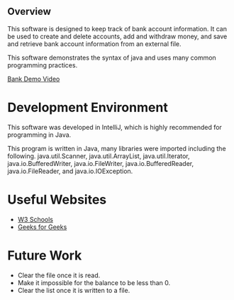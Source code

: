 ## Overview

This software is designed to keep track of bank account information. It can be used to create and delete accounts, add
and withdraw money, and save and retrieve bank account information from an external file.

This software demonstrates the syntax of java and uses many common programming practices.

[Bank Demo Video](http://youtube.link.goes.here)

# Development Environment

This software was developed in IntelliJ, which is highly recommended for programming in Java.

This program is written in Java, many libraries were imported including the following.
java.util.Scanner, java.util.ArrayList, java.util.Iterator, java.io.BufferedWriter, java.io.FileWriter, java.io.BufferedReader, java.io.FileReader, and java.io.IOException.

# Useful Websites

- [W3 Schools](https://www.w3schools.com/java/)
- [Geeks for Geeks](https://www.geeksforgeeks.org/java/)

# Future Work

- Clear the file once it is read.
- Make it impossible for the balance to be less than 0.
- Clear the list once it is written to a file.
